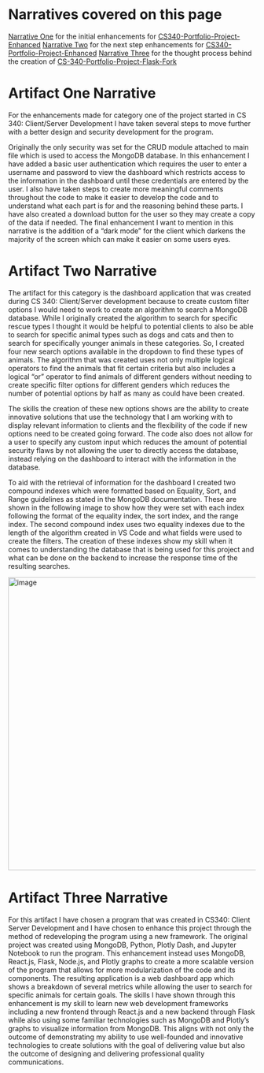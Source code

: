 # Narratives covered on this page

[Narrative One](#artifact-one-narrative) for the initial enhancements for [CS340-Portfolio-Project-Enhanced](https://github.com/MadelineJMeyers/CS-340-Portfolio-Project-Enhanced)
[Narrative Two](#artifact-two-narrative) for the next step enhancements for [CS340-Portfolio-Project-Enhanced](https://github.com/MadelineJMeyers/CS-340-Portfolio-Project-Enhanced)
[Narrative Three](#artifact-three-narrative) for the thought process behind the creation of [CS-340-Portfolio-Project-Flask-Fork](https://github.com/MadelineJMeyers/CS-340-Portfolio-Project-Flask-Fork)

# Artifact One Narrative

For the enhancements made for category one of the project started in CS 340: Client/Server Development I have taken several steps to move further with a better design and security development for the program.

Originally the only security was set for the CRUD module attached to main file which is used to access the MongoDB database. In this enhancement I have added a basic user authentication which requires the user to enter a username and password to view the dashboard which restricts access to the information in the dashboard until these credentials are entered by the user. I also have taken steps to create more meaningful comments throughout the code to make it easier to develop the code and to understand what each part is for and the reasoning behind these parts. I have also created a download button for the user so they may create a copy of the data if needed. The final enhancement I want to mention in this narrative is the addition of a “dark mode” for the client which darkens the majority of the screen which can make it easier on some users eyes.


# Artifact Two Narrative

The artifact for this category is the dashboard application that was created during CS 340: Client/Server development because to create custom filter options I would need to work to create an algorithm to search a MongoDB database. While I originally created the algorithm to search for specific rescue types I thought it would be helpful to potential clients to also be able to search for specific animal types such as dogs and cats and then to search for specifically younger animals in these categories. So, I created four new search options available in the dropdown to find these types of animals. The algorithm that was created uses not only multiple logical operators to find the animals that fit certain criteria but also includes a logical “or” operator to find animals of different genders without needing to create specific filter options for different genders which reduces the number of potential options by half as many as could have been created.

The skills the creation of these new options shows are the ability to create innovative solutions that use the technology that I am working with to display relevant information to clients and the flexibility of the code if new options need to be created going forward. The code also does not allow for a user to specify any custom input which reduces the amount of potential security flaws by not allowing the user to directly access the database, instead relying on the dashboard to interact with the information in the database.

To aid with the retrieval of information for the dashboard I created two compound indexes which were formatted based on Equality, Sort, and Range guidelines as stated in the MongoDB documentation. These are shown in the following image to show how they were set with each index following the format of the equality index, the sort index, and the range index. The second compound index uses two equality indexes due to the length of the algorithm created in VS Code and what fields were used to create the filters. The creation of these indexes show my skill when it comes to understanding the database that is being used for this project and what can be done on the backend to increase the response time of the resulting searches.
 
<img width="975" height="595" alt="image" src="https://github.com/user-attachments/assets/9ca24302-fd9b-4295-b835-166f45df3b05" />


# Artifact Three Narrative

For this artifact I have chosen a program that was created in CS340: Client Server Development and I have chosen to enhance this project through the method of redeveloping the program using a new framework. The original project was created using MongoDB, Python, Plotly Dash, and Jupyter Notebook to run the program. This enhancement instead uses MongoDB, React.js, Flask, Node.js, and Plotly graphs to create a more scalable version of the program that allows for more modularization of the code and its components. The resulting application is a web dashboard app which shows a breakdown of several metrics while allowing the user to search for specific animals for certain goals. The skills I have shown through this enhancement is my skill to learn new web development frameworks including a new frontend through React.js and a new backend through Flask while also using some familiar technologies such as MongoDB and Plotly’s graphs to visualize information from MongoDB. This aligns with not only the outcome of demonstrating my ability to use well-founded and innovative technologies to create solutions with the goal of delivering value but also the outcome of designing and delivering professional quality communications.
